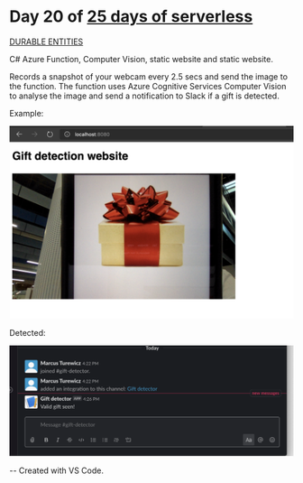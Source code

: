 # Day 20 of [25 days of serverless](https://25daysofserverless.com)

[DURABLE ENTITIES](https://25daysofserverless.com/calendar/20)

C# Azure Function, Computer Vision, static website and static website.

Records a snapshot of your webcam every 2.5 secs and send the image to the function. The function uses
Azure Cognitive Services Computer Vision to analyse the image and send a notification to Slack if a
gift is detected.

Example:

![](img/gift.png)

Detected:

![](img/slack.png)

-- Created with VS Code.

